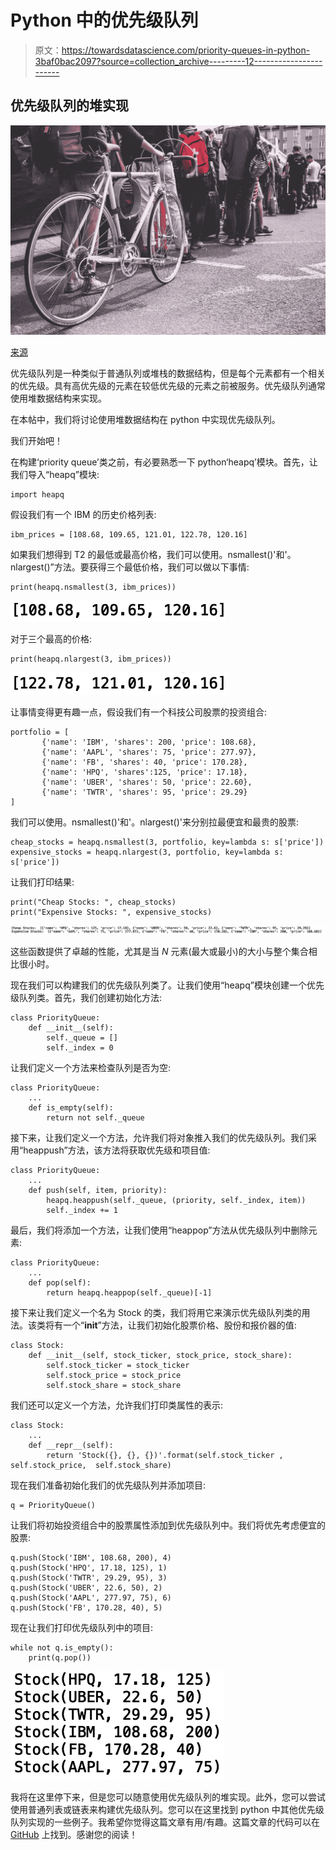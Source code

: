 # Python 中的优先级队列

> 原文：<https://towardsdatascience.com/priority-queues-in-python-3baf0bac2097?source=collection_archive---------12----------------------->

## 优先级队列的堆实现

![](img/adeddc3fb511a586c2abdfaa064a9541.png)

[来源](https://www.pexels.com/photo/person-in-black-sweater-hold-a-grey-road-bike-122477/)

优先级队列是一种类似于普通队列或堆栈的数据结构，但是每个元素都有一个相关的优先级。具有高优先级的元素在较低优先级的元素之前被服务。优先级队列通常使用堆数据结构来实现。

在本帖中，我们将讨论使用堆数据结构在 python 中实现优先级队列。

我们开始吧！

在构建‘priority queue’类之前，有必要熟悉一下 python‘heapq’模块。首先，让我们导入“heapq”模块:

```
import heapq
```

假设我们有一个 IBM 的历史价格列表:

```
ibm_prices = [108.68, 109.65, 121.01, 122.78, 120.16]
```

如果我们想得到 T2 的最低或最高价格，我们可以使用。nsmallest()'和'。nlargest()”方法。要获得三个最低价格，我们可以做以下事情:

```
print(heapq.nsmallest(3, ibm_prices))
```

![](img/c2ab4eba3e7e24671fa0aebd7630965a.png)

对于三个最高的价格:

```
print(heapq.nlargest(3, ibm_prices))
```

![](img/48e3fde2c6bc5eff4de77842b235e6e7.png)

让事情变得更有趣一点，假设我们有一个科技公司股票的投资组合:

```
portfolio = [
       {'name': 'IBM', 'shares': 200, 'price': 108.68},
       {'name': 'AAPL', 'shares': 75, 'price': 277.97},
       {'name': 'FB', 'shares': 40, 'price': 170.28},
       {'name': 'HPQ', 'shares':125, 'price': 17.18},
       {'name': 'UBER', 'shares': 50, 'price': 22.60},
       {'name': 'TWTR', 'shares': 95, 'price': 29.29}
]
```

我们可以使用。nsmallest()'和'。nlargest()'来分别拉最便宜和最贵的股票:

```
cheap_stocks = heapq.nsmallest(3, portfolio, key=lambda s: s['price'])
expensive_stocks = heapq.nlargest(3, portfolio, key=lambda s: s['price'])
```

让我们打印结果:

```
print("Cheap Stocks: ", cheap_stocks)
print("Expensive Stocks: ", expensive_stocks)
```

![](img/2404c83589b00977de9d8f2f299760ae.png)

这些函数提供了卓越的性能，尤其是当 *N* 元素(最大或最小)的大小与整个集合相比很小时。

现在我们可以构建我们的优先级队列类了。让我们使用“heapq”模块创建一个优先级队列类。首先，我们创建初始化方法:

```
class PriorityQueue:
    def __init__(self):
        self._queue = []
        self._index = 0
```

让我们定义一个方法来检查队列是否为空:

```
class PriorityQueue:
    ...
    def is_empty(self):
        return not self._queue
```

接下来，让我们定义一个方法，允许我们将对象推入我们的优先级队列。我们采用“heappush”方法，该方法将获取优先级和项目值:

```
class PriorityQueue:
    ...
    def push(self, item, priority):
        heapq.heappush(self._queue, (priority, self._index, item))
        self._index += 1
```

最后，我们将添加一个方法，让我们使用“heappop”方法从优先级队列中删除元素:

```
class PriorityQueue:
    ...
    def pop(self):
        return heapq.heappop(self._queue)[-1]
```

接下来让我们定义一个名为 Stock 的类，我们将用它来演示优先级队列类的用法。该类将有一个“__init__”方法，让我们初始化股票价格、股份和报价器的值:

```
class Stock:
    def __init__(self, stock_ticker, stock_price, stock_share):
        self.stock_ticker = stock_ticker
        self.stock_price = stock_price
        self.stock_share = stock_share
```

我们还可以定义一个方法，允许我们打印类属性的表示:

```
class Stock:
    ...
    def __repr__(self):
        return 'Stock({}, {}, {})'.format(self.stock_ticker ,   self.stock_price,  self.stock_share)
```

现在我们准备初始化我们的优先级队列并添加项目:

```
q = PriorityQueue()
```

让我们将初始投资组合中的股票属性添加到优先级队列中。我们将优先考虑便宜的股票:

```
q.push(Stock('IBM', 108.68, 200), 4)
q.push(Stock('HPQ', 17.18, 125), 1)
q.push(Stock('TWTR', 29.29, 95), 3)
q.push(Stock('UBER', 22.6, 50), 2)
q.push(Stock('AAPL', 277.97, 75), 6)
q.push(Stock('FB', 170.28, 40), 5)
```

现在让我们打印优先级队列中的项目:

```
while not q.is_empty():
    print(q.pop())
```

![](img/f237f79478c250ef8af6d92829a3a814.png)

我将在这里停下来，但是您可以随意使用优先级队列的堆实现。此外，您可以尝试使用普通列表或链表来构建优先级队列。您可以在这里找到 python 中其他优先级队列实现的一些例子。我希望你觉得这篇文章有用/有趣。这篇文章的代码可以在 [GitHub](https://github.com/spierre91/medium_data_structures_and_algorithms/upload) 上找到。感谢您的阅读！